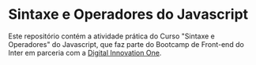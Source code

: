 # Sintaxe e Operadores do Javascript

Este repositório contém a atividade prática do Curso "Sintaxe e Operadores" do Javascript, que faz parte do Bootcamp de Front-end do Inter em parceria com a [Digital Innovation One](https://web.dio.me/).
